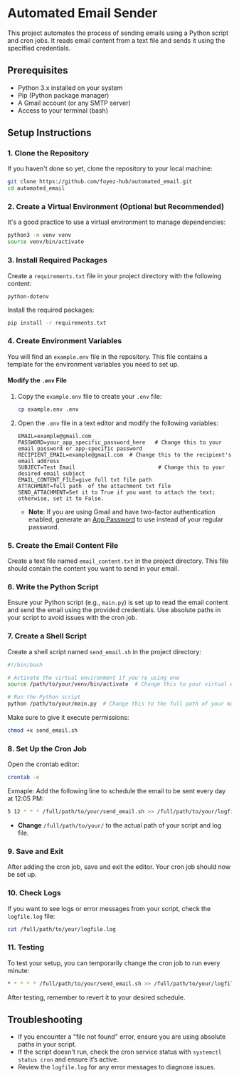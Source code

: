 

# Automated Email Sender

This project automates the process of sending emails using a Python script and cron jobs. It reads email content from a text file and sends it using the specified credentials.

## Prerequisites

- Python 3.x installed on your system
- Pip (Python package manager)
- A Gmail account (or any SMTP server)
- Access to your terminal (bash)

## Setup Instructions

### 1. Clone the Repository

If you haven't done so yet, clone the repository to your local machine:

```bash
git clone https://github.com/foyez-hub/automated_email.git
cd automated_email
```

### 2. Create a Virtual Environment (Optional but Recommended)

It's a good practice to use a virtual environment to manage dependencies:

```bash
python3 -m venv venv
source venv/bin/activate
```

### 3. Install Required Packages

Create a `requirements.txt` file in your project directory with the following content:

```
python-dotenv
```

Install the required packages:

```bash
pip install -r requirements.txt
```

### 4. Create Environment Variables

You will find an `example.env` file in the repository. This file contains a template for the environment variables you need to set up. 

#### Modify the `.env` File

1. Copy the `example.env` file to create your `.env` file:

   ```bash
   cp example.env .env
   ```

2. Open the `.env` file in a text editor and modify the following variables:

   ```plaintext
   EMAIL=example@gmail.com
   PASSWORD=your_app_specific_password_here   # Change this to your email password or app-specific password
   RECIPIENT_EMAIL=example@gmail.com  # Change this to the recipient's email address
   SUBJECT=Test Email                          # Change this to your desired email subject
   EMAIL_CONTENT_FILE=give full txt file path 
   ATTACHMENT=full path  of the attachment txt file 
   SEND_ATTACHMENT=Set it to True if you want to attach the text; otherwise, set it to False.
   ```

   - **Note**: If you are using Gmail and have two-factor authentication enabled, generate an [App Password](https://support.google.com/accounts/answer/185201) to use instead of your regular password.

### 5. Create the Email Content File

Create a text file named `email_content.txt` in the project directory. This file should contain the content you want to send in your email.

### 6. Write the Python Script

Ensure your Python script (e.g., `main.py`) is set up to read the email content and send the email using the provided credentials. Use absolute paths in your script to avoid issues with the cron job.

### 7. Create a Shell Script

Create a shell script named `send_email.sh` in the project directory:

```bash
#!/bin/bash

# Activate the virtual environment if you're using one
source /path/to/your/venv/bin/activate  # Change this to your virtual environment path

# Run the Python script
python /path/to/your/main.py  # Change this to the full path of your main.py
```

Make sure to give it execute permissions:

```bash
chmod +x send_email.sh
```

### 8. Set Up the Cron Job

Open the crontab editor:

```bash
crontab -e
```

Exmaple: Add the following line to schedule the email to be sent every day at 12:05 PM:

```bash
5 12 * * * /full/path/to/your/send_email.sh >> /full/path/to/your/logfile.log 2>&1
```

- **Change** `/full/path/to/your/` to the actual path of your script and log file.

### 9. Save and Exit

After adding the cron job, save and exit the editor. Your cron job should now be set up.

### 10. Check Logs

If you want to see logs or error messages from your script, check the `logfile.log` file:

```bash
cat /full/path/to/your/logfile.log
```

### 11. Testing

To test your setup, you can temporarily change the cron job to run every minute:

```bash
* * * * * /full/path/to/your/send_email.sh >> /full/path/to/your/logfile.log 2>&1
```

After testing, remember to revert it to your desired schedule.

## Troubleshooting

- If you encounter a "file not found" error, ensure you are using absolute paths in your script.
- If the script doesn't run, check the cron service status with `systemctl status cron` and ensure it’s active.
- Review the `logfile.log` for any error messages to diagnose issues.



